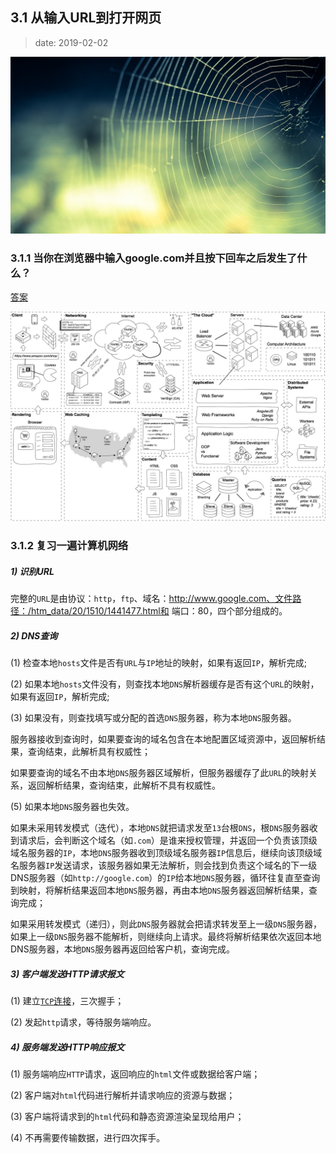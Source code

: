## 3.1 从输入URL到打开网页

>date: 2019-02-02

![](../assets/images/31.jpg)

### 3.1.1 当你在浏览器中输入google.com并且按下回车之后发生了什么？

[答案](https://github.com/skyline75489/what-happens-when-zh_CN)

![](../assets/images/311_01.jpg)

### 3.1.2 复习一遍计算机网络

##### 1) 识别URL

完整的`URL`是由协议：`http`，`ftp`、域名：http://www.google.com、文件路径：/htm_data/20/1510/1441477.html和
端口：80，四个部分组成的。

##### 2) DNS查询

(1) 检查本地`hosts`文件是否有`URL`与`IP`地址的映射，如果有返回`IP`，解析完成;

(2) 如果本地`hosts`文件没有，则查找本地`DNS`解析器缓存是否有这个`URL`的映射，如果有返回`IP`，解析完成;

(3) 如果没有，则查找填写或分配的首选`DNS`服务器，称为本地`DNS`服务器。

服务器接收到查询时，如果要查询的域名包含在本地配置区域资源中，返回解析结果，查询结束，此解析具有权威性；

如果要查询的域名不由本地`DNS`服务器区域解析，但服务器缓存了此`URL`的映射关系，返回解析结果，查询结束，此解析不具有权威性。

(5) 如果本地`DNS`服务器也失效。

如果未采用转发模式（迭代），本地`DNS`就把请求发至`13`台根`DNS`，根`DNS`服务器收到请求后，会判断这个域名（如`.com`）是谁来授权管理，并返回一个负责该顶级域名服务器的`IP`，本地`DNS`服务器收到顶级域名服务器`IP`信息后，继续向该顶级域名服务器`IP`发送请求，该服务器如果无法解析，则会找到负责这个域名的下一级DNS服务器（如`http://google.com`）的`IP`给本地`DNS`服务器，循环往复直至查询到映射，将解析结果返回本地`DNS`服务器，再由本地`DNS`服务器返回解析结果，查询完成；

如果采用转发模式（递归），则此`DNS`服务器就会把请求转发至上一级`DNS`服务器，如果上一级`DNS`服务器不能解析，则继续向上请求。最终将解析结果依次返回本地DNS服务器，本地`DNS`服务器再返回给客户机，查询完成。

##### 3) 客户端发送HTTP请求报文

(1) 建立[`TCP`连接](../Python高级编程/网络编程.md#133-tcp协议)，三次握手；

(2) 发起`http`请求，等待服务端响应。

##### 4) 服务端发送HTTP响应报文

(1) 服务端响应`HTTP`请求，返回响应的`html`文件或数据给客户端；

(2) 客户端对`html`代码进行解析并请求响应的资源与数据；

(3) 客户端将请求到的`html`代码和静态资源渲染呈现给用户；

(4) 不再需要传输数据，进行四次挥手。
